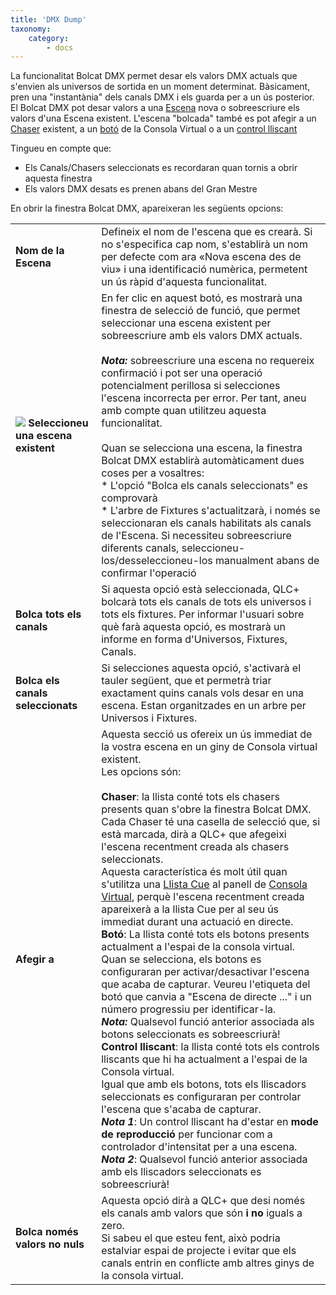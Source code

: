 ```yaml
---
title: 'DMX Dump'
taxonomy:
    category:
        - docs
---
```


La funcionalitat Bolcat DMX permet desar els valors DMX actuals que s'envien als universos de sortida en un moment determinat. Bàsicament, pren una "instantània" dels canals DMX i els guarda per a un ús posterior.  
El Bolcat DMX pot desar valors a una [Escena](/basics/glossary-and-concepts#scene) nova o sobreescriure els valors d'una Escena existent. L'escena "bolcada" també es pot afegir a un  [Chaser](/basics/glossary-and-concepts#chaser) existent, a un  [botó](/virtual-console/button) de la Consola Virtual o a un [control lliscant](/virtual-console/slider)

Tingueu en compte que:

* Els Canals/Chasers seleccionats es recordaran quan tornis a obrir aquesta finestra
* Els valors DMX desats es prenen abans del Gran Mestre

En obrir la finestra Bolcat DMX, apareixeran les següents opcions:

| | |
| - | - |
| **Nom de la Escena** | Defineix el nom de l'escena que es crearà. Si no s'especifica cap nom, s'establirà un nom per defecte com ara «Nova escena des de viu» i una identificació numèrica, permetent un ús ràpid d'aquesta funcionalitat. |
| ![](/basics/scene.png) **Seleccioneu una escena existent** | En fer clic en aquest botó, es mostrarà una finestra de selecció de funció, que permet seleccionar una escena existent per sobreescriure amb els valors DMX actuals.<br><br>***Nota:*** sobreescriure una escena no requereix confirmació i pot ser una operació potencialment perillosa si selecciones l'escena incorrecta per error. Per tant, aneu amb compte quan utilitzeu aquesta funcionalitat.<br><br>Quan se selecciona una escena, la finestra Bolcat DMX establirà automàticament dues coses per a vosaltres:<br>* L'opció "Bolca els canals seleccionats" es comprovarà<br>* L'arbre de Fixtures s'actualitzarà, i només se seleccionaran els canals habilitats als canals de l'Escena. Si necessiteu sobreescriure diferents canals, seleccioneu-los/desseleccioneu-los manualment abans de confirmar l'operació<br>
| **Bolca tots els canals** | Si aquesta opció està seleccionada, QLC+ bolcarà tots els canals de tots els universos i tots els fixtures. Per informar l'usuari sobre què farà aquesta opció, es mostrarà un informe en forma d'Universos, Fixtures, Canals. |
| **Bolca els canals seleccionats** | Si selecciones aquesta opció, s'activarà el tauler següent, que et permetrà triar exactament quins canals vols desar en una escena. Estan organitzades en un arbre per Universos i Fixtures. |
| **Afegir a** | Aquesta secció us ofereix un ús immediat de la vostra escena en un giny de Consola virtual existent.<br>Les opcions són:<br><br>**Chaser**: la llista conté tots els chasers presents quan s'obre la finestra Bolcat DMX. Cada Chaser té una casella de selecció que, si està marcada, dirà a QLC+ que afegeixi l'escena recentment creada als chasers seleccionats.<br>Aquesta característica és molt útil quan s'utilitza una [Llista Cue](/virtual-console/cue-list) al panell de [Consola Virtual](/virtual-console), perquè l'escena recentment creada apareixerà a la llista Cue per al seu ús immediat durant una actuació en directe.<br>**Botó**: La llista conté tots els botons presents actualment a l'espai de la consola virtual.<br>Quan se selecciona, els botons es configuraran per activar/desactivar l'escena que acaba de capturar. Veureu l'etiqueta del botó que canvia a "Escena de directe ..." i un número progressiu per identificar-la.<br>***Nota:*** Qualsevol funció anterior associada als botons seleccionats es sobreescriurà!<br>**Control lliscant**: la llista conté tots els controls lliscants que hi ha actualment a l'espai de la Consola virtual.<br>Igual que amb els botons, tots els lliscadors seleccionats es configuraran per controlar l'escena que s'acaba de capturar.<br>***Nota 1***: Un control lliscant ha d'estar en **mode de reproducció** per funcionar com a controlador d'intensitat per a una escena.<br>***Nota 2***: Qualsevol funció anterior associada amb els lliscadors seleccionats es sobreescriurà!|
| **Bolca només valors no nuls** | Aquesta opció dirà a QLC+ que desi només els canals amb valors que són **i no** iguals a zero.<br>Si sabeu el que esteu fent, això podria estalviar espai de projecte i evitar que els canals entrin en conflicte amb altres ginys de la consola virtual. |
